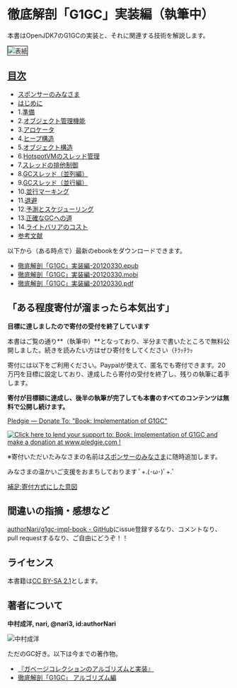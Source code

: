 # 徹底解剖「G1GC」実装編（執筆中）

本書はOpenJDK7のG1GCの実装と、それに関連する技術を解説します。

<img src="http://www.narihiro.info/g1gc-impl-book/images/cover.jpg" title="表紙" alt="表紙" style="border:solid 1px;">

## [目次](http://www.narihiro.info/g1gc-impl-book/)

 * [スポンサーのみなさま](http://www.narihiro.info/g1gc-impl-book/sponsor.html)
 * [はじめに](http://www.narihiro.info/g1gc-impl-book/preface.html)
 * 1.[準備](http://www.narihiro.info/g1gc-impl-book/prepare.html)
 * 2.[オブジェクト管理機能](http://www.narihiro.info/g1gc-impl-book/abstract.html)
 * 3.[アロケータ](http://www.narihiro.info/g1gc-impl-book/alloc.html)
 * 4.[ヒープ構造](http://www.narihiro.info/g1gc-impl-book/heap.html)
 * 5.[オブジェクト構造](http://www.narihiro.info/g1gc-impl-book/object.html)
 * 6.[HotspotVMのスレッド管理](http://www.narihiro.info/g1gc-impl-book/vm_thread.html)
 * 7.[スレッドの排他制御](http://www.narihiro.info/g1gc-impl-book/lock.html)
 * 8.[GCスレッド（並列編）](http://www.narihiro.info/g1gc-impl-book/gc_thread_par.html)
 * 9.[GCスレッド（並行編）](http://www.narihiro.info/g1gc-impl-book/gc_thread_con.html)
 * 10.[並行マーキング](http://www.narihiro.info/g1gc-impl-book/mark.html)
 * 11.[退避](http://www.narihiro.info/g1gc-impl-book/evac.html)
 * 12.[予測とスケジューリング](http://www.narihiro.info/g1gc-impl-book/scheduling.html)
 * 13.[正確なGCへの道](http://www.narihiro.info/g1gc-impl-book/precise.html)
 * 14.[ライトバリアのコスト](http://www.narihiro.info/g1gc-impl-book/wbarrier.html)
 * [参考文献](http://www.narihiro.info/g1gc-impl-book/bib.html)

以下から（ある時点で）最新のebookをダウンロードできます。

 * [徹底解剖「G1GC」実装編-20120330.epub](http://www.narihiro.info/ebook/g1gc-impl-20120330.epub)
 * [徹底解剖「G1GC」実装編-20120330.mobi](http://www.narihiro.info/ebook/g1gc-impl-20120330.mobi)
 * [徹底解剖「G1GC」実装編-20120330.pdf](http://www.narihiro.info/ebook/g1gc-impl-20120330.pdf)

## 「ある程度寄付が溜まったら本気出す」
**目標に達しましたので寄付の受付を終了しています**

本書はご覧の通り**（執筆中）**となっており、半分まで書いたところで無料公開しました。続きを読みたい方はぜひ寄付をしてください（ﾁﾗｯﾁﾗｯ

寄付には以下をご利用ください。Paypalが使えて、匿名でも寄付できます。20万円を目標に設定しており、達成したら寄付の受付を終了し、残りの執筆に着手します。

**寄付が目標額に達成し、後半の執筆が完了しても本書のすべてのコンテンツは無料で公開し続けます。**

[Pledgie — Donate To: "Book: Implementation of G1GC"](http://www.pledgie.com/campaigns/16436)

<a href='http://www.pledgie.com/campaigns/16436'><img alt='Click here to lend your support to: Book: Implementation of G1GC and make a donation at www.pledgie.com !' src='http://www.pledgie.com/campaigns/16436.png?skin_name=chrome' border='0' /></a>

※寄付いただいたみなさまの名前は[スポンサーのみなさま](http://www.narihiro.info/g1gc-impl-book/sponsor.html)に随時追加します。

みなさまの温かいご支援をおまちしております ﾟ+.(･ω･)ﾟ+.ﾟ

[補足:寄付方式にした意図](http://d.hatena.ne.jp/authorNari/20111226/1324892029)

## 間違いの指摘・感想など

[authorNari/g1gc-impl-book - GitHub](https://github.com/authorNari/g1gc-impl-book/)にissue登録するなり、コメントなり、pull requestするなり、ご自由にどうぞ！！

## ライセンス
本書籍は[CC BY-SA 2.1](http://creativecommons.org/licenses/by-sa/2.1/jp/)とします。

## 著者について

**中村成洋, nari, @nari3, id:authorNari**

![中村成洋](http://1.gravatar.com/avatar/9f859654c118bcd2f67cc763baf0de7a?size=150 "中村成洋")

ただのGC好き。以下は今までの著作物。

* [『ガベージコレクションのアルゴリズムと実装』](http://amazon.co.jp/o/ASIN/4798025623/authornari-22)
* [徹底解剖「G1GC」 アルゴリズム編](http://tatsu-zine.com/books/g1gc)
